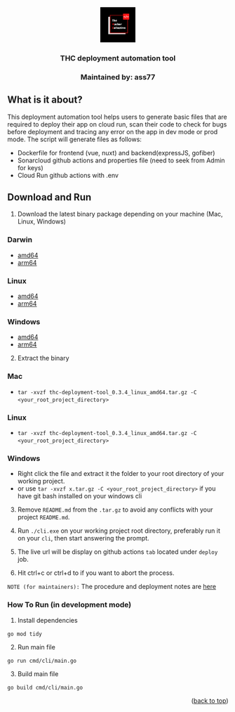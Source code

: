 <div align="center">
  <a href="https://github.com/thcollective">
    <img src="img/thc.png" alt="thc_logo" width="80" height="80">
  </a>
  <h3 align="center">THC deployment automation tool</h3>
  <h3 align="center">Maintained by: ass77</h3>
</div>

## What is it about?

This deployment automation tool helps users to generate basic files that are required to deploy their app on cloud run, scan their code to check for bugs before deployment and tracing any error on the app in dev mode or prod mode. The script will generate files as follows:

* Dockerfile for frontend (vue, nuxt) and backend(expressJS, gofiber)
* Sonarcloud github actions and properties file (need to seek from Admin for keys)
* Cloud Run github actions with .env

## Download and Run 

1. Download the latest binary package depending on your machine (Mac, Linux, Windows)

### Darwin
*  [amd64](https://github.com/thcollective/thc-deployment-tool/releases/download/v0.3.4/thc-deployment-tool_0.3.4_darwin_amd64.tar.gz) 
*  [arm64](https://github.com/thcollective/thc-deployment-tool/releases/download/v0.3.4/thc-deployment-tool_0.3.4_darwin_arm64.tar.gz)

### Linux
*  [amd64](https://github.com/thcollective/thc-deployment-tool/releases/download/v0.3.4/thc-deployment-tool_0.3.4_linux_amd64.tar.gz)
*  [arm64](https://github.com/thcollective/thc-deployment-tool/releases/download/v0.3.4/thc-deployment-tool_0.3.4_linux_arm64.tar.gz)

### Windows
*  [amd64](https://github.com/thcollective/thc-deployment-tool/releases/download/v0.3.4/thc-deployment-tool_0.3.4_windows_amd64.tar.gz)
*  [arm64](https://github.com/thcollective/thc-deployment-tool/releases/download/v0.3.4/thc-deployment-tool_0.3.4_windows_arm64.tar.gz)

2. Extract the binary

### Mac
* `tar -xvzf thc-deployment-tool_0.3.4_linux_amd64.tar.gz -C <your_root_project_directory>`

### Linux
* `tar -xvzf thc-deployment-tool_0.3.4_linux_amd64.tar.gz -C <your_root_project_directory>`

### Windows
* Right click the file and extract it the folder to your root directory of your working project.
* or use `tar -xvzf x.tar.gz -C <your_root_project_directory>` if you have git bash installed on your windows cli


3. Remove `README.md` from the `.tar.gz` to avoid any conflicts with your project `README.md`. 

4. Run `./cli.exe` on your working project root directory, preferably run it on your `cli`, then start answering the prompt.

5. The live url will be display on github actions `tab` located under `deploy` job.

6. Hit ctrl+c or ctrl+d to if you want to abort the process.

`NOTE (for maintainers):` The procedure and deployment notes are [here](https://github.com/thcollective/thc-deployment-tool/blob/main/PROCEDURE.md)


### How To Run (in development mode)

1. Install dependencies
```
go mod tidy
```

2. Run main file
```
go run cmd/cli/main.go
```

3. Build main file
```
go build cmd/cli/main.go
```



<p align="right">(<a href="#top">back to top</a>)</p>



